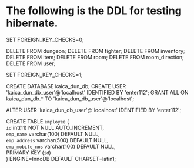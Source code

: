 # The following is the DDL for testing hibernate.
SET FOREIGN_KEY_CHECKS=0;

DELETE FROM dungeon;
DELETE FROM fighter;
DELETE FROM inventory;
DELETE FROM item;
DELETE FROM room;
DELETE FROM room_direction;
DELETE FROM user;

SET FOREIGN_KEY_CHECKS=1;



CREATE DATABASE kaica_dun_db;
CREATE USER 'kaica_dun_db_user'@'localhost' IDENTIFIED BY 'enter112';
GRANT ALL ON kaica_dun_db.* TO 'kaica_dun_db_user'@'localhost';

ALTER USER 'kaica_dun_db_user'@'localhost' IDENTIFIED BY 'enter112';

CREATE TABLE `employee` (                                
`id` int(11) NOT NULL AUTO_INCREMENT,                  
`emp_name` varchar(100) DEFAULT NULL,                  
`emp_address` varchar(500) DEFAULT NULL,               
`emp_mobile_nos` varchar(100) DEFAULT NULL,            
PRIMARY KEY (`id`)                                     
) ENGINE=InnoDB DEFAULT CHARSET=latin1;